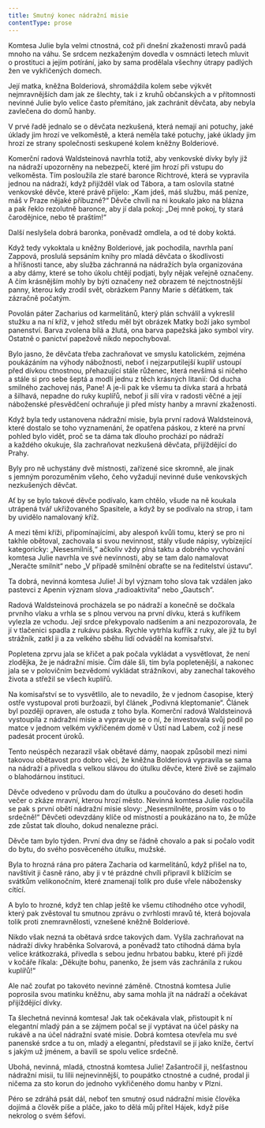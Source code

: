 ```yaml
---
title: Smutný konec nádražní misie
contentType: prose
---
```


Komtesa Julie byla velmi ctnostná, což při dnešní zkaženosti mravů padá mnoho na váhu. Se srdcem nezkaženým dovedla v osmnácti letech mluvit o prostituci a jejím potírání, jako by sama prodělala všechny útrapy padlých žen ve vykřičených domech.

Její matka, kněžna Bolderiová, shromáždila kolem sebe výkvět nejmravnějších dam jak ze šlechty, tak i z kruhů občanských a v přítomnosti nevinné Julie bylo velice často přemítáno, jak zachránit děvčata, aby nebyla zavlečena do domů hanby.

V prvé řadě jednalo se o děvčata nezkušená, která nemají ani potuchy, jaké úklady jim hrozí ve velkoměstě, a která neměla také potuchy, jaké úklady jim hrozí ze strany společnosti seskupené kolem kněžny Bolderiové.

Komerční radová Waldsteinová navrhla totiž, aby venkovské dívky byly již na nádraží upozorněny na nebezpečí, které jim hrozí při vstupu do velkoměsta. Tím posloužila zle staré baronce Richtrové, která se vypravila jednou na nádraží, když přijížděl vlak od Tábora, a tam oslovila statné venkovské děvče, které právě přijelo: „Kam jdeš, máš službu, máš peníze, máš v Praze nějaké příbuzné?“ Děvče chvíli na ni koukalo jako na blázna a pak řeklo rezolutně baronce, aby jí dala pokoj: „Dej mně pokoj, ty stará čarodějnice, nebo tě praštím!“

Další neslyšela dobrá baronka, poněvadž omdlela, a od té doby koktá.

Když tedy vykoktala u kněžny Bolderiové, jak pochodila, navrhla paní Zappová, proslulá sepsáním knihy pro mladá děvčata o škodlivosti a hříšnosti tance, aby služba záchranná na nádražích byla organizována a aby dámy, které se toho úkolu chtějí podjati, byly nějak veřejně označeny. A čím krásnějším mohly by býti označeny než obrazem té nejctnostnější panny, kterou kdy zrodil svět, obrázkem Panny Marie s děťátkem, tak zázračně počatým.

Povolán páter Zacharius od karmelitánů, který plán schválil a vykreslil stužku a na ní kříž, v jehož středu měl být obrázek Matky boží jako symbol panenství. Barva zvolena bílá a žlutá, ona barva papežská jako symbol víry. Ostatně o panictví papežově nikdo nepochyboval.

Bylo jasno, že děvčata třeba zachraňovat ve smyslu katolickém, zejména poukázáním na výhody nábožnosti, neboť i nejzarputilejší kuplíř ustoupí před dívkou ctnostnou, přehazující stále růženec, která nevšímá si ničeho a stále si pro sebe šeptá a modlí jednu z těch krásných litanií: Od ducha smilného zachovej nás, Pane! A je-li pak ke všemu ta dívka stará a hrbatá a šilhavá, nepadne do ruky kuplířů, neboť ji sílí víra v radosti věčné a její náboženské přesvědčení ochraňuje ji před místy hanby a mravní zkaženosti.

Když byla tedy ustanovena nádražní misie, byla první radová Waldsteinová, které dostalo se toho vyznamenání, že opatřena páskou, z které na první pohled bylo vidět, proč se ta dáma tak dlouho prochází po nádraží a každého okukuje, šla zachraňovat nezkušená děvčata, přijíždějící do Prahy.

Byly pro ně uchystány dvě místnosti, zařízené sice skromně, ale jinak s jemným porozuměním všeho, čeho vyžadují nevinné duše venkovských nezkušených děvčat.

Ať by se bylo takové děvče podívalo, kam chtělo, všude na ně koukala utrápená tvář ukřižovaného Spasitele, a když by se podívalo na strop, i tam by uvidělo namalovaný kříž.

A mezi těmi kříži, připomínajícími, aby alespoň kvůli tomu, který se pro ni takhle obětoval, zachovala si svou nevinnost, stály všude nápisy, vybízející kategoricky: „Nesesmilníš,“ ačkoliv vždy plná taktu a dobrého vychování komtesa Julie navrhla ve své nevinnosti, aby se tam dalo namalovat „Neračte smilnit“ nebo „V případě smilnění obraťte se na ředitelství ústavu“.

Ta dobrá, nevinná komtesa Julie! Jí byl význam toho slova tak vzdálen jako pastevci z Apenin význam slova „radioaktivita“ nebo „Gautsch“.

Radová Waldsteinová procházela se po nádraží a konečně se dočkala prvního vlaku a vrhla se s plnou vervou na první dívku, která s kufříkem vylezla ze vchodu. Její srdce překypovalo nadšením a ani nezpozorovala, že jí v tlačenici spadla z rukávu páska. Rychle vytrhla kufřík z ruky, ale již tu byl strážník, zatkl ji a za velkého sběhu lidí odváděl na komisařství.

Popletena zprvu jala se křičet a pak počala vykládat a vysvětlovat, že není zlodějka, že je nádražní misie. Čím dále šli, tím byla popletenější, a nakonec jala se v polovičním bezvědomí vykládat strážníkovi, aby zanechal takového života a střežil se všech kuplířů.

Na komisařství se to vysvětlilo, ale to nevadilo, že v jednom časopise, který ostře vystupoval proti buržoazii, byl článek „Podivná kleptomanie“. Článek byl později opraven, ale ostuda z toho byla. Komerční radová Waldsteinová vystoupila z nádražní misie a vypravuje se o ní, že investovala svůj podíl po matce v jednom velkém vykřičeném domě v Ústí nad Labem, což jí nese padesát procent úroků.

Tento neúspěch nezarazil však obětavé dámy, naopak způsobil mezi nimi takovou obětavost pro dobro věci, že kněžna Bolderiová vypravila se sama na nádraží a přivedla s velkou slávou do útulku děvče, které živě se zajímalo o blahodárnou instituci.

Děvče odvedeno v průvodu dam do útulku a poučováno do deseti hodin večer o zkáze mravní, kterou hrozí město. Nevinná komtesa Julie rozloučila se pak s první obětí nádražní misie slovy: „Nesesmilněte, prosím vás o to srdečně!“ Děvčeti odevzdány klíče od místností a poukázáno na to, že může zde zůstat tak dlouho, dokud nenalezne práci.

Děvče tam bylo týden. První dva dny se řádně chovalo a pak si počalo vodit do bytu, do svého posvěceného útulku, mužské.

Byla to hrozná rána pro pátera Zacharia od karmelitánů, když přišel na to, navštívit ji časně ráno, aby ji v té prázdné chvíli připravil k blížícím se svátkům velikonočním, které znamenají tolik pro duše vřele nábožensky cítící.

A bylo to hrozné, když ten chlap ještě ke všemu ctihodného otce vyhodil, který pak zvěstoval tu smutnou zprávu o zvrhlosti mravů té, která bojovala tolik proti znemravnělosti, vznešené kněžně Bolderiové.

Nikdo však nezná ta obětavá srdce takových dam. Vyšla zachraňovat na nádraží dívky hraběnka Solvarová, a poněvadž tato ctihodná dáma byla velice krátkozraká, přivedla s sebou jednu hrbatou babku, které při jízdě v kočáře říkala: „Děkujte bohu, panenko, že jsem vás zachránila z rukou kuplířů!“

Ale nač zoufat po takovéto nevinné záměně. Ctnostná komtesa Julie poprosila svou matinku kněžnu, aby sama mohla jít na nádraží a očekávat přijíždějící dívky.

Ta šlechetná nevinná komtesa! Jak tak očekávala vlak, přistoupit k ní elegantní mladý pán a se zájmem počal se jí vyptávat na účel pásky na rukávě a na účel nádražní svaté misie. Dobrá komtesa otevřela mu své panenské srdce a tu on, mladý a elegantní, představil se jí jako kníže, čertví s jakým už jménem, a bavili se spolu velice srdečně.

Ubohá, nevinná, mladá, ctnostná komtesa Julie! Zašantročil ji, nešťastnou nádražní misii, tu lilii nejnevinnější, to poupátko ctnostné a cudné, prodal ji ničema za sto korun do jednoho vykřičeného domu hanby v Plzni.

Péro se zdráhá psát dál, neboť ten smutný osud nádražní misie člověka dojímá a člověk píše a pláče, jako to dělá můj přítel Hájek, když píše nekrolog o svém šéfovi.
